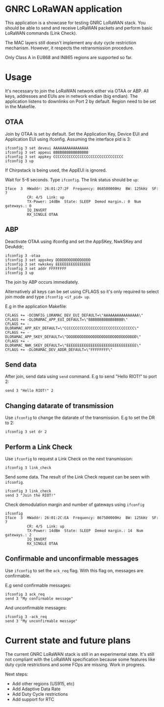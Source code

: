 GNRC LoRaWAN application
=============================

This application is a showcase for testing GNRC LoRaWAN stack. You should be
able to send and receive LoRaWAN packets and perform basic LoRaWAN commands
(Link Check).

The MAC layers still doesn't implement any duty cycle restriction mechanism.
However, it respects the retransmission procedure.

Only Class A in EU868 and IN865 regions are supported so far.

Usage
=====

It's necessary to join the LoRaWAN network either via OTAA or ABP.
All keys, addresses and EUIs are in network endian (big endian).
The application listens to downlinks on Port 2 by default.
Region need to be set in the Makefile.

## OTAA

Join by OTAA is set by default.
Set the Application Key, Device EUI and Application EUI using ifconfig. Assuming
the interface pid is 3:

```
ifconfig 3 set deveui AAAAAAAAAAAAAAAA
ifconfig 3 set appeui BBBBBBBBBBBBBBBB
ifconfig 3 set appkey CCCCCCCCCCCCCCCCCCCCCCCCCCCCCCCC
ifconfig 3 up
```
If Chirpstack is being used, the AppEUI is ignored.

Wait for 5-6 seconds. Type `ifconfig`. The link status should be `up`:

```
Iface  3  HWaddr: 26:01:27:2F  Frequency: 868500000Hz  BW: 125kHz  SF: 7
          CR: 4/5  Link: up
          TX-Power: 14dBm  State: SLEEP  Demod margin.: 0  Num gateways.: 0
          IQ_INVERT
          RX_SINGLE OTAA

```

## ABP

Deactivate OTAA using ifconfig and set the AppSKey, NwkSKey and DevAddr;

```
ifconfig 3 -otaa
ifconfig 3 set appskey DDDDDDDDDDDDDDDD
ifconfig 3 set nwkskey EEEEEEEEEEEEEEEE
ifconfig 3 set addr FFFFFFFF
ifconfig 3 up
```

The join by ABP occurs immediately.

Alternatively all keys can be set using CFLAGS so it's only required to
select join mode and type `ifconfig <if_pid> up`.

E.g in the application Makefile:

```
CFLAGS += -DCONFIG_LORAMAC_DEV_EUI_DEFAULT=\"AAAAAAAAAAAAAAAA\"
CFLAGS += -DLORAMAC_APP_EUI_DEFAULT=\"BBBBBBBBBBBBBBBB\"
CFLAGS += -DLORAMAC_APP_KEY_DEFAULT=\"CCCCCCCCCCCCCCCCCCCCCCCCCCCCCCCC\"
CFLAGS += -DLORAMAC_APP_SKEY_DEFAULT=\"DDDDDDDDDDDDDDDDDDDDDDDDDDDDDDDD\"
CFLAGS += -DLORAMAC_NWK_SKEY_DEFAULT=\"EEEEEEEEEEEEEEEEEEEEEEEEEEEEEEEE\"
CFLAGS += -DLORAMAC_DEV_ADDR_DEFAULT=\"FFFFFFFF\"
```

## Send data

After join, send data using `send` command. E.g to send "Hello RIOT!" to port 2:

```
send 3 "Hello RIOT!" 2
```

## Changing datarate of transmission
Use `ifconfig` to change the datarate of the transmission. E.g to set the DR to
2:

```
ifconfig 3 set dr 2
```

## Perform a Link Check

Use `ifconfig` to request a Link Check on the next transmission:

```
ifconfig 3 link_check
```

Send some data. The result of the Link Check request can be seen with
`ifconfig`.

```
ifconfig 3 link_check
send 3 "Join the RIOT!"
```

Check demodulation margin and number of gateways using `ifconfig`

```
ifconfig
Iface  3  HWaddr: 26:01:2C:EA  Frequency: 867500000Hz  BW: 125kHz  SF: 7
          CR: 4/5  Link: up
          TX-Power: 14dBm  State: SLEEP  Demod margin.: 14  Num gateways.: 2
          IQ_INVERT
          RX_SINGLE OTAA

```

## Confirmable and unconfirmable messages

Use `ifconfig` to set the `ack_req` flag. With this flag on, messages are
confirmable.

E.g send confirmable messages:

```
ifconfig 3 ack_req
send 3 "My confirmable message"
```

And unconfirmable messages:

```
ifconfig 3 -ack_req
send 3 "My unconfirmable message"
```

Current state and future plans
============

The current GNRC LoRaWAN stack is still in an experimental state. It's still
not compliant with the LoRaWAN specification because some features like duty
cycle restrictions and some FOps are missing. Work in progress.

Next steps:
- Add other regions (US915, etc)
- Add Adaptive Data Rate
- Add Duty Cycle restrictions
- Add support for RTC
